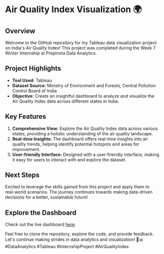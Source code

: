 # Air Quality Index Visualization 🌍

## Overview
Welcome to the GitHub repository for my Tableau data visualization project on India's Air Quality Index! This project was completed during the Week 7 Winter Internship at PrepInsta Data Analytics.

## Project Highlights
- **Tool Used:** Tableau
- **Dataset Source:** Ministry of Environment and Forests, Central Pollution Control Board of India
- **Objective:** Create an insightful dashboard to analyze and visualize the Air Quality Index data across different states in India.

## Key Features
1. **Comprehensive View:** Explore the Air Quality Index data across various states, providing a holistic understanding of the air quality landscape.
2. **Real-time Insights:** The dashboard offers real-time insights into air quality trends, helping identify potential hotspots and areas for improvement.
3. **User-friendly Interface:** Designed with a user-friendly interface, making it easy for users to interact with and explore the dataset.

## Next Steps
Excited to leverage the skills gained from this project and apply them to real-world scenarios. The journey continues towards making data-driven decisions for a better, sustainable future!

## Explore the Dashboard
Check out the live dashboard [here](https://public.tableau.com/app/profile/divya.dhanapal/viz/Air_Quality_Index_Data2/AQI_Dashboard?publish=yes).

Feel free to clone the repository, explore the code, and provide feedback. Let's continue making strides in data analytics and visualization! 🚀📊 #DataAnalytics #Tableau #InternshipProject #AirQualityIndex
